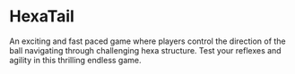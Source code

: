 # HexaTail
An exciting and fast paced game where players control the direction of the ball navigating through challenging hexa structure. Test your reflexes and agility in this thrilling endless game.
